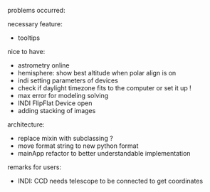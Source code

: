 
problems occurred:

necessary feature:
- tooltips

nice to have:
- astrometry online
- hemisphere: show best altitude when polar align is on
- indi setting parameters of devices
- check if daylight timezone fits to the computer or set it up !
- max error for modeling solving
- INDI FlipFlat Device open 
- adding stacking of images 

architecture:
- replace mixin with subclassing ?
- move format string to new python format
- mainApp refactor to better understandable implementation

remarks for users:
- INDI: CCD needs telescope to be connected to get coordinates
